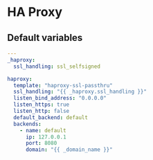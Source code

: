 # HA Proxy

<!--TOC-->
<!--ENDTOC-->

<!--ROLEVARS-->

## Default variables

```yaml
---
_haproxy:
  ssl_handling: ssl_selfsigned

haproxy:
  template: "haproxy-ssl-passthru"
  ssl_handling: "{{ _haproxy.ssl_handling }}"
  listen_bind_address: "0.0.0.0"
  listen_https: true
  listen_http: false
  default_backend: default
  backends:
    - name: default
      ip: 127.0.0.1
      port: 8080
      domain: "{{ _domain_name }}"
```

<!--ENDROLEVARS-->
